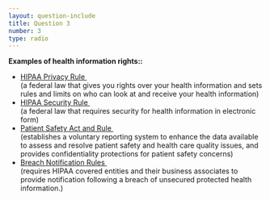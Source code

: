 ```yaml
---
layout: question-include
title: Question 3
number: 3
type: radio
---
```


**Examples of health information rights::**

- [HIPAA Privacy Rule ](https://www.hhs.gov/hipaa/for-individuals/guidance-materials-for-consumers/index.html?language=es)<br>
(a federal law that gives you rights over your health information and sets rules and limits on who can look at and receive your health information)
- [HIPAA Security Rule ](https://www.hhs.gov/hipaa/for-professionals/security/index.html)<br>
 (a federal law that requires security for health information in electronic form)
- [Patient Safety Act and Rule ](https://www.hhs.gov/hipaa/filing-a-complaint/patient-safety-confidentiality/index.html?language=es)<br>
(establishes a voluntary reporting system to enhance the data available to assess and resolve patient safety and health care quality issues, and provides confidentiality protections for patient safety concerns)
- [Breach Notification Rules ](https://www.hhs.gov/hipaa/for-professionals/breach-notification/index.html)<br>
(requires HIPAA covered entities and their business associates to provide notification following a breach of unsecured protected health information.)